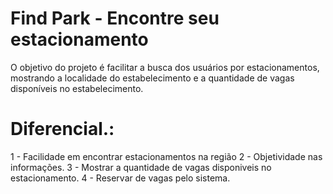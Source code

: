 # Find Park - Encontre seu estacionamento

O objetivo do projeto é facilitar a busca dos usuários por estacionamentos, mostrando a localidade do estabelecimento e a quantidade de vagas disponíveis no estabelecimento.

# Diferencial.:

1 - Facilidade em encontrar estacionamentos na região
2 - Objetividade nas informações.
3 - Mostrar a quantidade de vagas disponiveis no estacionamento.
4 - Reservar de vagas pelo sistema.